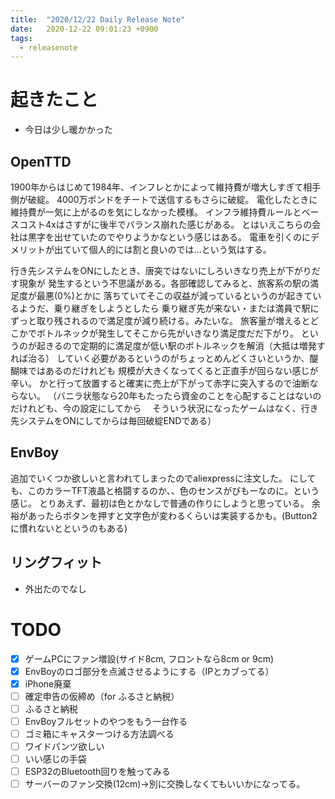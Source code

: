 ```yaml
---
title:  "2020/12/22 Daily Release Note"
date:   2020-12-22 09:01:23 +0900
tags:
  - releasenote
---
```

# 起きたこと

* 今日は少し暖かかった

## OpenTTD

1900年からはじめて1984年、インフレとかによって維持費が増大しすぎて相手側が破綻。
4000万ポンドをチートで送信するもさらに破綻。
電化したときに維持費が一気に上がるのを気にしなかった模様。
インフラ維持費ルールとベースコスト4xはさすがに後半でバランス崩れた感じがある。
とはいえこちらの会社は黒字を出せていたのでやりようかなという感じはある。
電車を引くのにデメリットが出ていて個人的には割と良いのでは…という気はする。

行き先システムをONにしたとき、唐突ではないにしろいきなり売上が下がりだす現象が
発生するという不思議がある。各部確認してみると、旅客系の駅の満足度が最悪(0%)とかに
落ちていてそこの収益が減っているというのが起きているようだ、乗り継ぎをしようとしたら
乗り継ぎ先が来ない・または満員で駅にずっと取り残されるので満足度が減り続ける。みたいな。
旅客量が増えるとどこかでボトルネックが発生してそこから先がいきなり満足度だだ下がり。
というのが起きるので定期的に満足度が低い駅のボトルネックを解消（大抵は増発すれば治る）
していく必要があるというのがちょっとめんどくさいというか、醍醐味ではあるのだけれども
規模が大きくなってくると正直手が回らない感じが辛い。
かと行って放置すると確実に売上が下がって赤字に突入するので油断ならない。
（バニラ状態なら20年もたったら資金のことを心配することはないのだけれども、今の設定にしてから
　そういう状況になったゲームはなく、行き先システムをONにしてからは毎回破綻ENDである）

## EnvBoy

追加でいくつか欲しいと言われてしまったのでaliexpressに注文した。
にしても、このカラーTFT液晶と格闘するのか、、色のセンスがびもーなのに。という感じ。
とりあえず、最初は色とかなしで普通の作りにしようと思っている。
余裕があったらボタンを押すと文字色が変わるくらいは実装するかも。(Button2に慣れないとというのもある)

## リングフィット

* 外出たのでなし

# TODO 

- [x] ゲームPCにファン増設(サイド8cm, フロントなら8cm or 9cm)
- [x] EnvBoyのロゴ部分を点滅させるようにする（IPとカブってる）
- [x] iPhone廃棄
- [ ] 確定申告の仮締め（for ふるさと納税）
- [ ] ふるさと納税
- [ ] EnvBoyフルセットのやつをもう一台作る
- [ ] ゴミ箱にキャスターつける方法調べる
- [ ] ワイドパンツ欲しい
- [ ] いい感じの手袋
- [ ] ESP32のBluetooth回りを触ってみる
- [ ] サーバーのファン交換(12cm)→別に交換しなくてもいいかになってる。
